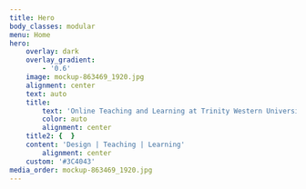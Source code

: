 ```yaml
---
title: Hero
body_classes: modular
menu: Home
hero:
    overlay: dark
    overlay_gradient:
        - '0.6'
    image: mockup-863469_1920.jpg
    alignment: center
    text: auto
    title:
        text: 'Online Teaching and Learning at Trinity Western University'
        color: auto
        alignment: center
    title2: {  }
    content: 'Design | Teaching | Learning'
        alignment: center
    custom: '#3C4043'
media_order: mockup-863469_1920.jpg
---
```

